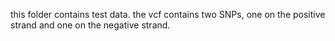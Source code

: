 this folder contains test data. the vcf contains two SNPs, one on the positive strand and one on the negative strand.

